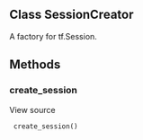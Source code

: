 ## Class SessionCreator
A factory for tf.Session.
## Methods
### create_session
View source

```
 create_session()
```
